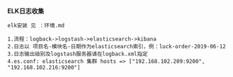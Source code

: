 **ELK日志收集**

    elk安装 见 ：环境.md

    1.流程：logback->logstash->elasticsearch->kibana
    2.日志以 项目名-模块名-日期作为elasticsearch索引，例：luck-order-2019-06-12
    3.日志输出级别及logstash服务器请在logback.xml指定
    4.es.conf: elasticsearch 集群 hosts => ["192.168.102.209:9200", "192.168.102.216:9200"]